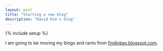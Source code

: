 ```yaml
---
layout: post
title: "Starting a new blog"
description: "David Kim's blog"
---
```

{% include setup %}

I am going to be moving my blogs and rants from [findinbay.blogspot.com](http://findinbay.blogspot.com).
